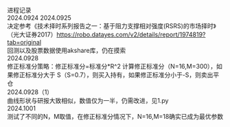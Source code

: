 进程记录  
2024.0924 
2024.0925  
决定参考《技术择时系列报告之一：基于阻力支撑相对强度(RSRS)的市场择时》（光大证券2017）https://robo.datayes.com/v2/details/report/1974819?tab=original  
回测以及股票数据使用akshare库，仍在摸索  
2024.0928  
修正标准分策略：修正标准分=标准分*R^2 计算修正标准分（N=16,M=300），如果修正标准分大于 S（S=0.7），则买入持有，如果修正标准分小于-S，则卖出平仓  
2024.0928（1）  
曲线形状与研报大致相似，数值仅为一半，仍需改进，见1.py  
2024.1001  
测试了不同的N，M取值，在修正标准分情况下，N=16,M=18确实已成为最优参数  
